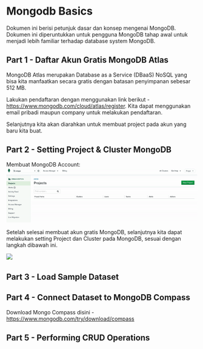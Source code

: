 # Mongodb Basics

Dokumen ini berisi petunjuk dasar dan konsep mengenai MongoDB. Dokumen ini diperuntukkan untuk pengguna MongoDB tahap awal untuk menjadi lebih familiar terhadap database system MongoDB.


## Part 1 - Daftar Akun Gratis MongoDB Atlas
MongoDB Atlas merupakan Database as a Service (DBaaS) NoSQL yang bisa kita manfaatkan secara gratis dengan batasan penyimpanan sebesar 512 MB. 

Lakukan pendaftaran dengan menggunakan link berikut - https://www.mongodb.com/cloud/atlas/register. Kita dapat menggunakan email pribadi maupun company untuk melakukan pendaftaran. 

Selanjutnya kita akan diarahkan untuk membuat project pada akun yang baru kita buat.


## Part 2 - Setting Project & Cluster MongoDB

Membuat MongoDB Account:
![](src/gif/create_project_mongodb.gif)


Setelah selesai membuat akun gratis MongoDB, selanjutnya kita dapat melakukan setting Project dan Cluster pada MongoDB, sesuai dengan langkah dibawah ini. 

![](src/gif/create_cluster_mongodb.gif)


## Part 3 - Load Sample Dataset


## Part 4 - Connect Dataset to MongoDB Compass

Download Mongo Compass disini - https://www.mongodb.com/try/download/compass

## Part 5 - Performing CRUD Operations





